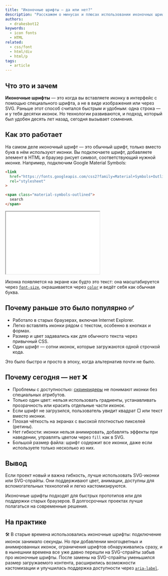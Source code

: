 ```yaml
---
title: "Иконочные шрифты — да или нет?"
description: "Расскажем о минусах и плюсах использовании иконочных шрифтов и почему о них все забыли."
authors:
  - drakesbot12
keywords:
  - icon fonts
  - HTML
related:
  - css/font
  - html/div
  - html/p
tags:
  - article
---
```


## Что это и зачем

**Иконочные шрифты** — это когда вы вставляете иконку в интерфейс с помощью специального шрифта, а не в виде изображения или через SVG. Раньше этот способ считался быстрым и удобным: одна строка — и у тебя десятки иконок. Но технологии развиваются, и подход, который был удобен десять лет назад, сегодня вызывает сомнения.

## Как это работает

На самом деле иконочный шрифт — это обычный шрифт, только вместо букв в нём используют иконки. Вы подключаете шрифт, добавляете элемент в HTML и браузер рисует символ, соответствующий нужной иконке. Например, подключим Google Material Symbols:

```html
<link
  href="https://fonts.googleapis.com/css2?family=Material+Symbols+Outlined"
  rel="stylesheet"
>

<span class="material-symbols-outlined">
  search
</span>
```

<iframe title="Пример иконочного шрифта" src="demos/how-understand/" height="200"></iframe>

Иконка появляется на экране как будто это текст: она масштабируется через [`font-size`](/css/font-size/), окрашивается через [`color`](/css/color/) и ведёт себя как обычная буква.

## Почему раньше это было популярно ✅

- Работало в старых браузерах, включая Internet Explorer.
- Легко вставлять иконки рядом с текстом, особенно в кнопках и формах.
- Размер и цвет задавались как для обычного текста через привычный CSS.
- Один шрифт — сотни иконок, которые загружаются одной строчкой кода.

Это было быстро и просто в эпоху, когда альтернатив почти не было.

## Почему сегодня — нет ❌

- Проблемы с доступностью: [скринридеры](/a11y/screenreaders/) не понимают иконки без специальных атрибутов.
- Только один цвет: нельзя использовать градиенты, устанавливать прозрачность или красить отдельные части иконок.
- Если шрифт не загрузился, пользователь увидит квадрат ▢ или текст вместо иконки.
- Плохая чёткость на экранах с высокой плотностью пикселей (ретины).
- Нет гибкости: иконки нельзя анимировать, добавлять эффекты при наведении, управлять цветом через `fill` как в SVG.
- Большой размер файла: шрифт содержит все иконки, даже если используете только несколько из них.

## Вывод

Если проект новый и важна гибкость, лучше использовать SVG-иконки или SVG-спрайты. Они поддерживают цвет, анимации, доступны для вспомогательных технологий и легко кастомизируются.

Иконочные шрифты подходят для быстрых прототипов или для поддержки старых браузеров. В долгосрочных проектах лучше полагаться на современные решения.

## На практике

🛠 В старые времена использовались иконочные шрифты: подключение иконок занимало секунды. Но при добавлении многоцветных и анимированных иконок, ограничения шрифтов обнаруживались сразу, и в нынешнии времена все уже давно перешли на SVG-спрайты забыв про иконочные шрифты. После замены на SVG-спрайты уменьшился размер загружаемого контента, расширились возможности кастомизации и улучшилась поддержка доступности через [`aria-label`](/a11y/aria-label/).
